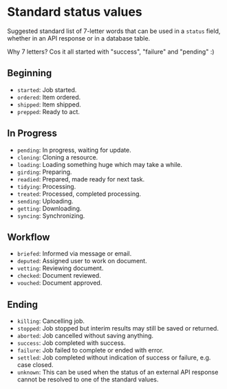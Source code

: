 # Standard status values

Suggested standard list of 7-letter words that can be used in a `status` field,
whether in an API response or in a database table.

Why 7 letters? Cos it all started with "success", "failure" and "pending" :)

## Beginning
- `started`: Job started.
- `ordered`: Item ordered.
- `shipped`: Item shipped.
- `prepped`: Ready to act.

## In Progress
- `pending`: In progress, waiting for update.
- `cloning`: Cloning a resource.
- `loading`: Loading something huge which may take a while.
- `girding`: Preparing.
- `readied`: Prepared, made ready for next task.
- `tidying`: Processing.
- `treated`: Processed, completed processing.
- `sending`: Uploading.
- `getting`: Downloading.
- `syncing`: Synchronizing.

## Workflow
- `briefed`: Informed via message or email.
- `deputed`: Assigned user to work on document.
- `vetting`: Reviewing document.
- `checked`: Document reviewed.
- `vouched`: Document approved.

## Ending
- `killing`: Cancelling job.
- `stopped`: Job stopped but interim results may still be saved or returned.
- `aborted`: Job cancelled without saving anything.
- `success`: Job completed with success.
- `failure`: Job failed to complete or ended with error.
- `settled`: Job completed without indication of success or failure,
  e.g. case closed.
- `unknown`: This can be used when the status of an external API response cannot
  be resolved to one of the standard values.
